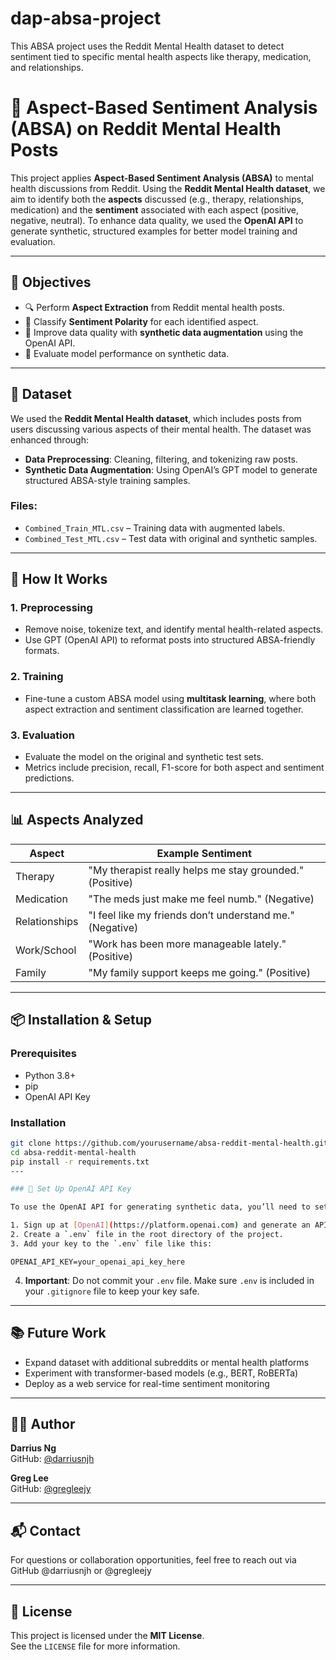 # dap-absa-project
This ABSA project uses the Reddit Mental Health dataset to detect sentiment tied to specific mental health aspects like therapy, medication, and relationships.

# 🧠 Aspect-Based Sentiment Analysis (ABSA) on Reddit Mental Health Posts

This project applies **Aspect-Based Sentiment Analysis (ABSA)** to mental health discussions from Reddit. Using the **Reddit Mental Health dataset**, we aim to identify both the **aspects** discussed (e.g., therapy, relationships, medication) and the **sentiment** associated with each aspect (positive, negative, neutral). To enhance data quality, we used the **OpenAI API** to generate synthetic, structured examples for better model training and evaluation.

---

## 📌 Objectives

- 🔍 Perform **Aspect Extraction** from Reddit mental health posts.
- 🎯 Classify **Sentiment Polarity** for each identified aspect.
- 🤖 Improve data quality with **synthetic data augmentation** using the OpenAI API.
- 🧪 Evaluate model performance on synthetic data.

---

## 🧾 Dataset

We used the **Reddit Mental Health dataset**, which includes posts from users discussing various aspects of their mental health. The dataset was enhanced through:

- **Data Preprocessing**: Cleaning, filtering, and tokenizing raw posts.
- **Synthetic Data Augmentation**: Using OpenAI’s GPT model to generate structured ABSA-style training samples.

### Files:
- `Combined_Train_MTL.csv` – Training data with augmented labels.
- `Combined_Test_MTL.csv` – Test data with original and synthetic samples.

---

## 🚀 How It Works

### 1. Preprocessing

- Remove noise, tokenize text, and identify mental health-related aspects.
- Use GPT (OpenAI API) to reformat posts into structured ABSA-friendly formats.

### 2. Training

- Fine-tune a custom ABSA model using **multitask learning**, where both aspect extraction and sentiment classification are learned together.

### 3. Evaluation

- Evaluate the model on the original and synthetic test sets.
- Metrics include precision, recall, F1-score for both aspect and sentiment predictions.

---

## 📊 Aspects Analyzed

| Aspect        | Example Sentiment |
|---------------|------------------|
| Therapy       | "My therapist really helps me stay grounded." (Positive) |
| Medication    | "The meds just make me feel numb." (Negative) |
| Relationships | "I feel like my friends don’t understand me." (Negative) |
| Work/School   | "Work has been more manageable lately." (Positive) |
| Family        | "My family support keeps me going." (Positive) |

---

## 📦 Installation & Setup

### Prerequisites
- Python 3.8+
- pip
- OpenAI API Key

### Installation

```bash
git clone https://github.com/yourusername/absa-reddit-mental-health.git
cd absa-reddit-mental-health
pip install -r requirements.txt
---

### 🔑 Set Up OpenAI API Key

To use the OpenAI API for generating synthetic data, you’ll need to set up your API key.

1. Sign up at [OpenAI](https://platform.openai.com) and generate an API key.  
2. Create a `.env` file in the root directory of the project.  
3. Add your key to the `.env` file like this:

```
```
OPENAI_API_KEY=your_openai_api_key_here
```

4. **Important**: Do not commit your `.env` file. Make sure `.env` is included in your `.gitignore` file to keep your key safe.

---

## 📚 Future Work

- Expand dataset with additional subreddits or mental health platforms  
- Experiment with transformer-based models (e.g., BERT, RoBERTa)  
- Deploy as a web service for real-time sentiment monitoring  

---

## 👨‍💻 Author

**Darrius Ng**  
GitHub: [@darriusnjh](https://github.com/darriusnjh)

**Greg Lee**  
GitHub: [@gregleejy](https://github.com/gregleejy)

---

## 📬 Contact

For questions or collaboration opportunities, feel free to reach out via GitHub @darriusnjh or @gregleejy

---

## 📄 License

This project is licensed under the **MIT License**.  
See the `LICENSE` file for more information.
